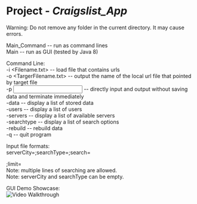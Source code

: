 # Project - *Craigslist_App*
Warning: Do not remove any folder in the current directory. It may cause errors.

Main_Command   -- run as command lines<br>
Main           -- run as GUI (tested by Java 8)

Command Line: <br>
-i <Filename.txt>     -- load file that contains urls<br>
-o <TargerFilename.txt>    -- output the name of the local url file that pointed by target file <br>
-p <input file name> <output file name>    -- directly input and output without saving data and terminate immediately <br>
-data            -- display a list of stored data<br>
-users            -- display a list of users<br>
-servers         -- display a list of available servers<br>
-searchtype        -- display a list of search options<br>
-rebuild        -- rebuild data<br>
-q            -- quit program<br>

Input file formats:<br>
serverCity=<name server>;searchType=<name options>;search=<search terms>;limit=<number of results><br>
Note: multiple lines of searching are allowed.<br>
Note: serverCity and searchType can be empty.

GUI Demo Showcase:<br>
<img src='https://github.com/lxy878/week2/blob/master/FlixApp.gif' title='Video Walkthrough' width='' alt='Video Walkthrough' />

